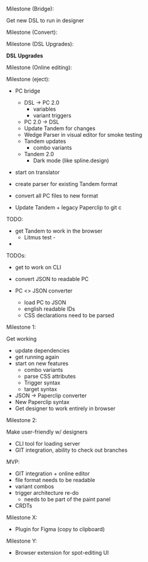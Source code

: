Milestone (Bridge):

Get new DSL to run in designer

Milestone (Convert):

Milestone (DSL Upgrades):

**DSL Upgrades**

Milestone (Online editing):

Milestone (eject):

- PC bridge

  - DSL -> PC 2.0
    - variables
    - variant triggers
  - PC 2.0 -> DSL
  - Update Tandem for changes
  - Wedge Parser in visual editor for smoke testing
  - Tandem updates
    - combo variants
  - Tandem 2.0
    - Dark mode (like spline.design)

- start on translator

- create parser for existing Tandem format
- convert all PC files to new format
- Update Tandem + legacy Paperclip to git c

TODO:

- get Tandem to work in the browser
  - Litmus test -
-

TODOs:

- get to work on CLI
- convert JSON to readable PC

- PC <> JSON converter
  - load PC to JSON
  - english readable IDs
  - CSS declarations need to be parsed

Milestone 1:

Get working

- update dependencies
- get running again
- start on new features
  - combo variants
  - parse CSS attributes
  - Trigger syntax
  - target syntax
- JSON -> Paperclip converter
- New Paperclip syntax
- Get designer to work entirely in browser

Milestone 2:

Make user-friendly w/ designers

- CLI tool for loading server
- GIT integration, ability to check out branches

MVP:

- GIT integration + online editor
- file format needs to be readable
- variant combos
- trigger architecture re-do
  - needs to be part of the paint panel
- CRDTs

Milestone X:

- Plugin for Figma (copy to clipboard)

Milestone Y:

- Browser extension for spot-editing UI
